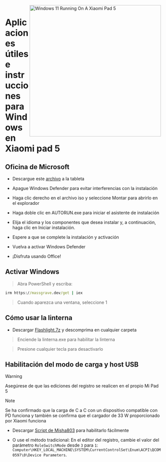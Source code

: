 
<img align="right" src="https://raw.githubusercontent.com/erdilS/Port-Windows-11-Xiaomi-Pad-5/main/nabu.png" width="425" alt="Windows 11 Running On A Xiaomi Pad 5">

# Aplicaciones útiles e instrucciones para Windows en Xiaomi pad 5

## Oficina de Microsoft

- Descargue este [archivo](https://mega.nz/file/Q7p1XK6L#J-KPp_-MNJ8iXGqEwwZ3_sfv2tMiq_AJjUiiaX6TBrI) a la tableta
  
- Apague Windows Defender para evitar interferencias con la instalación
  
- Haga clic derecho en el archivo iso y seleccione Montar para abrirlo en el explorador

- Haga doble clic en AUTORUN.exe para iniciar el asistente de instalación
  
- Elija el idioma y los componentes que desea instalar y, a continuación, haga clic en Iniciar instalación.
  
- Espere a que se complete la instalación y activación

- Vuelva a activar Windows Defender

- ¡Disfruta usando Office!

 ## Activar Windows

> Abra PowerShell y escriba: 

  ```cmd
irm https://massgrave.dev/get | iex 
```
> Cuando aparezca una ventana, seleccione 1

 ## Cómo usar la linterna

 - Descargar [Flashlight.7z](https://github.com/erdilS/Port-Windows-11-Xiaomi-Pad-5/releases/download/1.0/flashlight_fix.7z) y descomprima en cualquier carpeta

> Enciende la linterna.exe para habilitar la linterna

> Presione cualquier tecla para desactivarlo

## Habilitación del modo de carga y host USB

> [!WARNING]
>  Asegúrese de que las ediciones del registro se realicen en el propio Mi Pad 5

> [!NOTE]
> Se ha confirmado que la carga de C a C con un dispositivo compatible con PD funciona y también se confirma que el cargador de 33 W proporcionado por Xiaomi funciona

- Descargar [Script de Misha803](https://t.me/droidscripts/22) para habilitarlo fácilmente
 
- O use el método tradicional: En el editor del registro, cambie el valor del parámetro ```RoleSwitchMode``` desde ```3``` para ```1```: ```Computer\HKEY_LOCAL_MACHINE\SYSTEM\CurrentControlSet\Enum\ACPI\QCOM0597\0\Device Parameters```. 

